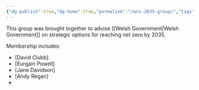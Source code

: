 ```yaml
---
{"dg-publish":true,"dg-home":true,"permalink":"/wnz-2035-group/","tags":"gardenEntry","dgPassFrontmatter":true}
---
```



This group was brought together to advise [[Welsh Government\|Welsh Government]] on strategic options for reaching net zero by 2035.

Membership includes:
- [David Clubb]
- [Eurgain Powell]
- [Jane Davidson]
- [Andy Regan]
- 